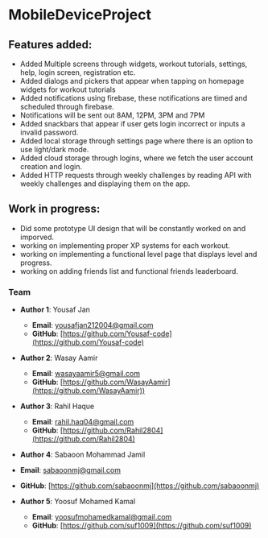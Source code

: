 # MobileDeviceProject

## Features added:

-   Added Multiple screens through widgets, workout tutorials, settings, help, login screen, registration etc.
-   Added dialogs and pickers that appear when tapping on homepage widgets for workout tutorials
-   Added notifications using firebase, these notifications are timed and scheduled through firebase.
-   Notifications will be sent out 8AM, 12PM, 3PM and 7PM
-   Added snackbars that appear if user gets login incorrect or inputs a invalid password.
-   Added local storage through settings page where there is an option to use light/dark mode.
-   Added cloud storage through logins, where we fetch the user account creation and login.
-   Added HTTP requests through weekly challenges by reading API with weekly challenges and displaying them on the app.

## Work in progress:

-   Did some prototype UI design that will be constantly worked on and imporved.
-   working on implementing proper XP systems for each workout.
-   working on implementing a functional level page that displays level and progress.
-   working on adding friends list and functional friends leaderboard.

### Team

- **Author 1**: Yousaf Jan  
  - **Email**: [yousafjan212004@gmail.com](mailto:yousafjan212004@gmail.com)  
  - **GitHub**: [https://github.com/Yousaf-code](https://github.com/Yousaf-code)

- **Author 2**: Wasay Aamir 
  - **Email**: [wasayaamir5@gmail.com](mailto:wasayaamir5@gmail.com)  
  - **GitHub**: [https://github.com/WasayAamir](https://github.com/WasayAamir))

- **Author 3**: Rahil Haque
  - **Email**: [rahil.haq04@gmail.com](mailto:rahil.haq04@gmail.com)  
  - **GitHub**: [https://github.com/Rahil2804](https://github.com/Rahil2804)

 - **Author 4**: Sabaoon Mohammad Jamil
  - **Email**: [sabaoonmj@gmail.com](mailto:sabaoonmj@gmail.com)  
  - **GitHub**: [https://github.com/sabaoonmj](https://github.com/sabaoonmj)

- **Author 5**: Yoosuf Mohamed Kamal
  - **Email**: [yoosufmohamedkamal@gmail.com](mailto:yoosufmohamedkamal@gmail.com)  
  - **GitHub**: [https://github.com/suf1009](https://github.com/suf1009)



